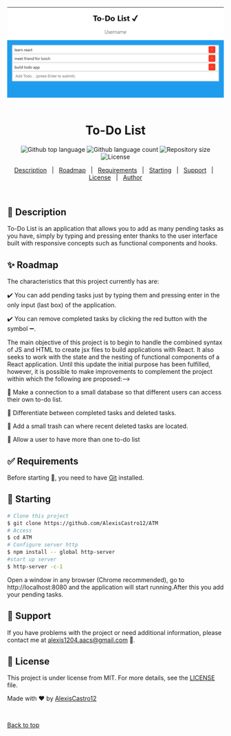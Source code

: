 <div align="center" id="top"> 
  <img src="ToDo-List.png" alt="To-Do List" />
  &#xa0;
</div>

<h1 align="center">To-Do List</h1>

<p align="center">
  <img alt="Github top language" src="https://img.shields.io/github/languages/top/AlexisCastro12/ToDo-List?color=56BEB8">

  <img alt="Github language count" src="https://img.shields.io/github/languages/count/AlexisCastro12/ToDo-List?color=56BEB8">

  <img alt="Repository size" src="https://img.shields.io/github/repo-size/AlexisCastro12/ToDo-List?color=56BEB8">

  <img alt="License" src="https://img.shields.io/github/license/AlexisCastro12/ToDo-List?color=56BEB8">
</p>

<p align="center">
  <a href="#dart-description">Description</a> &#xa0; | &#xa0; 
  <a href="#sparkles-roadmap">Roadmap</a> &#xa0; | &#xa0;
  <a href="#white_check_mark-requirements">Requirements</a> &#xa0; | &#xa0;
  <a href="#checkered_flag-starting">Starting</a> &#xa0; | &#xa0;
  <a href="#wrench-support">Support</a> &#xa0; | &#xa0;
  <a href="#memo-license">License</a> &#xa0; | &#xa0;
  <a href="https://github.com/AlexisCastro12" target="_blank">Author</a>
</p>

<br>

## :dart: Description

To-Do List is an application that allows you to add as many pending tasks as you have, simply by typing and pressing enter thanks to the user interface built with responsive concepts such as functional components and hooks.

## :sparkles: Roadmap

The characteristics that this project currently has are:

:heavy_check_mark: You can add pending tasks just by typing them and pressing enter in the only input (last box) of the application.

:heavy_check_mark: You can remove completed tasks by clicking the red button with the symbol :heavy_minus_sign:.

The main objective of this project is to begin to handle the combined syntax of JS and HTML to create jsx files to build applications with React. It also seeks to work with the state and the nesting of functional components of a React application. Until this update the initial purpose has been fulfilled, however, it is possible to make improvements to complement the project within which the following are proposed:-->

:pushpin: Make a connection to a small database so that different users can access their own to-do list.

:pushpin: Differentiate between completed tasks and deleted tasks.

:pushpin: Add a small trash can where recent deleted tasks are located.

:pushpin: Allow a user to have more than one to-do list

## :white_check_mark: Requirements

Before starting :checkered_flag:, you need to have [Git](https://git-scm.com) installed.

## :checkered_flag: Starting

```bash
# Clone this project
$ git clone https://github.com/AlexisCastro12/ATM
# Access 
$ cd ATM
# Configure server http
$ npm install -- global http-server
#start up server
$ http-server -c-1
```

Open a window in any browser (Chrome recommended), go to http://localhost:8080 and the application will start running.After this you add your pending tasks.

## :wrench: Support

If you have problems with the project or need additional information, please contact me at <alexis1204.aacs@gmail.com> :e-mail:.

## :memo: License

This project is under license from MIT. For more details, see the [LICENSE](LICENSE) file.

Made with :heart: by <a href="https://github.com/AlexisCastro12" target="_blank">AlexisCastro12</a>

&#xa0;

<a href="#top">Back to top</a>
